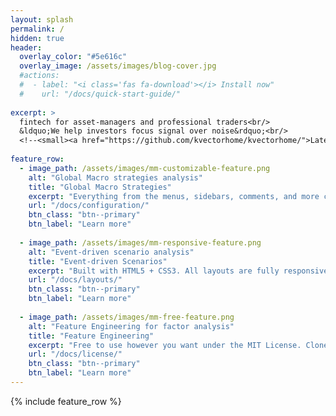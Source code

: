 ```yaml
---
layout: splash
permalink: /
hidden: true
header:
  overlay_color: "#5e616c"
  overlay_image: /assets/images/blog-cover.jpg
  #actions:
  #  - label: "<i class='fas fa-download'></i> Install now"
  #    url: "/docs/quick-start-guide/"
  
excerpt: >
  fintech for asset-managers and professional traders<br/>
  &ldquo;We help investors focus signal over noise&rdquo;<br/>
  <!--<small><a href="https://github.com/kvectorhome/kvectorhome/">Latest release v4.22.0</a></small>-->
  
feature_row:
  - image_path: /assets/images/mm-customizable-feature.png
    alt: "Global Macro strategies analysis"
    title: "Global Macro Strategies"
    excerpt: "Everything from the menus, sidebars, comments, and more can be configured or set with YAML Front Matter."
    url: "/docs/configuration/"
    btn_class: "btn--primary"
    btn_label: "Learn more"
    
  - image_path: /assets/images/mm-responsive-feature.png
    alt: "Event-driven scenario analysis"
    title: "Event-driven Scenarios"
    excerpt: "Built with HTML5 + CSS3. All layouts are fully responsive with helpers to augment your content."
    url: "/docs/layouts/"
    btn_class: "btn--primary"
    btn_label: "Learn more"
    
  - image_path: /assets/images/mm-free-feature.png
    alt: "Feature Engineering for factor analysis"
    title: "Feature Engineering"
    excerpt: "Free to use however you want under the MIT License. Clone it, fork it, customize it... whatever!"
    url: "/docs/license/"
    btn_class: "btn--primary"
    btn_label: "Learn more"      
---
```


{% include feature_row %}
